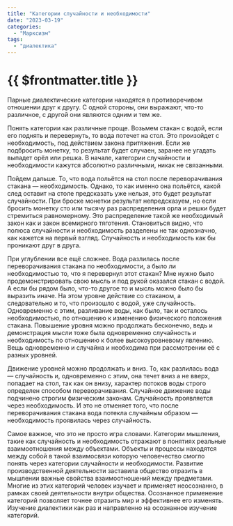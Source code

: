 ```yaml
---
title: "Категории случайности и необходимости"
date: "2023-03-19"
categories:
  - "Марксизм"
tags:
  - "диалектика"
---
```


# {{ $frontmatter.title }}

Парные диалектические категории находятся в противоречивом отношении друг к другу. С одной стороны, они выражают, что-то различное, с другой они являются одним и тем же. 

Понять категории как различные проще. Возьмем стакан с водой, если его поднять и перевернуть, то вода потечет на стол. Это произойдет с необходимость, под действием закона притяжения. Если же подбросить монетку, то результат будет случаен, заранее не угадать выпадет орёл или решка. В начале, категории случайности и необходимости кажутся абсолютно различными, никак не связанными.

Пойдем дальше. То, что вода польётся на стол после переворачивания стакана — необходимость. Однако, то как именно она польётся, какой след оставит на столе предсказать уже нельзя, это будет результат случайности. При броске монетки результат непредсказуем, но если бросить монетку сто или тысячу раз распределения орла и решки будет стремиться равномерному. Это распределение такой же необходимый закон как и закон всемирного тяготения. Становиться видно, что полюса случайности и необходимость разделены не так однозначно, как кажется на первый взгляд. Случайность и необходимость как бы проникают друг в друга.

При углублении все ещё сложнее. Вода разлилась после переворачивания стакана по необходимости, а было ли необходимостью то, что я перевернул этот стакан? Мне нужно было продемонстрировать свою мысль и под рукой оказался стакан с водой. А если бы рядом было, что-то другое то и мысль можно было бы выразить иначе. На этом уровне действие со стаканом, а следовательно и то, что произошло с водой, уже случайность. Одновременно с этим, разливание воды, как было, так и осталось необходимостью, по отношению к изменению физического положения стакана. Повышение уровня можно продолжать бесконечно, ведь и демонстрация мысли тоже была одновременно случайность и необходимость по отношению к более высокоуровневому явлению. Вещь одновременно и случайна и необходима при рассмотрении её с разных уровней.

Движение уровней можно продолжать и вниз. То, как разлилась вода — случайность и, одновременно с этим, она течет вниз а не вверх, попадает на стол, так как он внизу, характер потоков воды строго определен способом переворачивания. Случайное движение воды подчинено строгим физическим законам. Случайность проявляется через необходимость. И это не отменяет того, что после переворачивания стакана вода потекла случайным образом — необходимость проявилась через случайность.

Самое важное, что это не просто игра словами. Категории мышления, такие как случайность и необходимость отражают в понятиях реальные взаимоотношения между объектами. Объекты и процессы находятся между собой в такой взаимосвязи которую человечество смогло понять через категории случайности и необходимости. Развитие производственной деятельности заставила общество отразить в мышлении важные свойства взаимоотношений между предметами. Многие из этих категорий человек изучает и применяет неосознанно, в рамках своей деятельности внутри общества. Осознанное применение категорий позволяет точнее отразить мир и эффективнее его изменять. Изучение диалектики как раз и направленно на осознанное изучение категорий.

